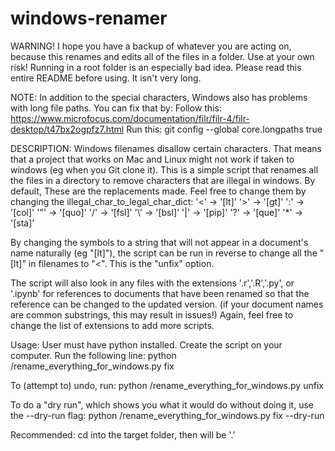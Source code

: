 # windows-renamer
WARNING! 
I hope you have a backup of whatever you are acting on, because this renames and edits all of the files in a folder. 
Use at your own risk! Running in a root folder is an especially bad idea.
Please read this entire README before using. It isn't very long.

NOTE:
In addition to the special characters, Windows also has problems with long file paths. You can fix that by:
Follow this: https://www.microfocus.com/documentation/filr/filr-4/filr-desktop/t47bx2ogpfz7.html
Run this: git config --global core.longpaths true

DESCRIPTION:
Windows filenames disallow certain characters. That means that a project that works on Mac and Linux might not work if taken to windows (eg when you Git clone it). 
This is a simple script that renames all the files in a directory to remove characters that are illegal in windows. 
By default, These are the replacements made. Feel free to change them by changing the illegal_char_to_legal_char_dict:
'<' -> '[lt]'
'>' -> '[gt]'
':' -> '[col]'
'"' -> '[quo]'
'/' -> '[fsl]'
'\\' -> '[bsl]'
'|' -> '[pip]'
'?' -> '[que]'
'*' -> '[sta]'

By changing the symbols to a string that will not appear in a document's name naturally (eg "[lt]"), the script can be run in reverse to change all the "[lt]" in filenames to "<". This is the "unfix" option.

The script will also look in any files with the extensions '.r','.R','.py', or '.ipynb' for references to documents that have been renamed so that the reference can be changed to the updated version.
(if your document names are common substrings, this may result in issues!)
Again, feel free to change the list of extensions to add more scripts.

Usage:
User must have python installed.
Create the script on your computer.
Run the following line:
python <folder containing the script>/rename_everything_for_windows.py <folder to act on> fix 

To (attempt to) undo, run:
python <folder containing the script>/rename_everything_for_windows.py <folder to act on> unfix 

To do a "dry run", which shows you what it would do without doing it, use the --dry-run flag:
python <folder containing the script>/rename_everything_for_windows.py <folder to act on> fix --dry-run

Recommended: cd into the target folder, then <folder to act on> will be '.'

